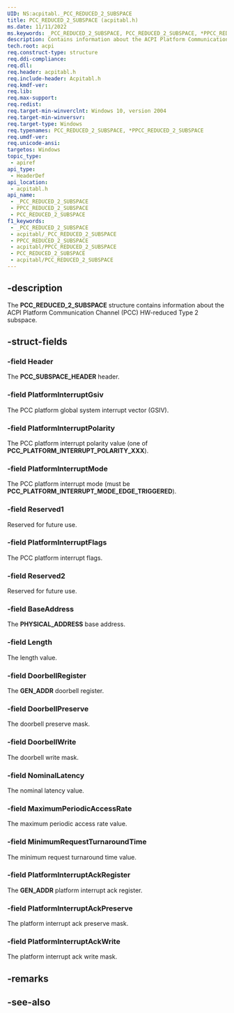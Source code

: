 ```yaml
---
UID: NS:acpitabl._PCC_REDUCED_2_SUBSPACE
title: PCC_REDUCED_2_SUBSPACE (acpitabl.h)
ms.date: 11/11/2022
ms.keywords: _PCC_REDUCED_2_SUBSPACE, PCC_REDUCED_2_SUBSPACE, *PPCC_REDUCED_2_SUBSPACE
description: Contains information about the ACPI Platform Communication Channel (PCC) HW-reduced Type 2 subspace.
tech.root: acpi
req.construct-type: structure
req.ddi-compliance: 
req.dll: 
req.header: acpitabl.h
req.include-header: Acpitabl.h
req.kmdf-ver: 
req.lib: 
req.max-support: 
req.redist: 
req.target-min-winverclnt: Windows 10, version 2004
req.target-min-winversvr: 
req.target-type: Windows
req.typenames: PCC_REDUCED_2_SUBSPACE, *PPCC_REDUCED_2_SUBSPACE
req.umdf-ver: 
req.unicode-ansi: 
targetos: Windows
topic_type:
 - apiref
api_type:
 - HeaderDef
api_location:
 - acpitabl.h
api_name:
 - _PCC_REDUCED_2_SUBSPACE
 - PPCC_REDUCED_2_SUBSPACE
 - PCC_REDUCED_2_SUBSPACE
f1_keywords:
 - _PCC_REDUCED_2_SUBSPACE
 - acpitabl/_PCC_REDUCED_2_SUBSPACE
 - PPCC_REDUCED_2_SUBSPACE
 - acpitabl/PPCC_REDUCED_2_SUBSPACE
 - PCC_REDUCED_2_SUBSPACE
 - acpitabl/PCC_REDUCED_2_SUBSPACE
---
```


## -description

The **PCC_REDUCED_2_SUBSPACE** structure contains information about the ACPI Platform Communication Channel (PCC) HW-reduced Type 2 subspace.

## -struct-fields

### -field Header

The **PCC_SUBSPACE_HEADER** header.

### -field PlatformInterruptGsiv

The PCC platform global system interrupt vector (GSIV).

### -field PlatformInterruptPolarity

The PCC platform interrupt polarity value (one of **PCC_PLATFORM_INTERRUPT_POLARITY_XXX**).

### -field PlatformInterruptMode

The PCC platform interrupt mode (must be **PCC_PLATFORM_INTERRUPT_MODE_EDGE_TRIGGERED**).

### -field Reserved1

Reserved for future use.

### -field PlatformInterruptFlags

The PCC platform interrupt flags.

### -field Reserved2

Reserved for future use.

### -field BaseAddress

The **PHYSICAL_ADDRESS** base address.

### -field Length

The length value.

### -field DoorbellRegister

The **GEN_ADDR** doorbell register.

### -field DoorbellPreserve

The doorbell preserve mask.

### -field DoorbellWrite

The doorbell write mask.

### -field NominalLatency

The nominal latency value.

### -field MaximumPeriodicAccessRate

The maximum periodic access rate value.

### -field MinimumRequestTurnaroundTime

The minimum request turnaround time value.

### -field PlatformInterruptAckRegister

The **GEN_ADDR** platform interrupt ack register.

### -field PlatformInterruptAckPreserve

The platform interrupt ack preserve mask.

### -field PlatformInterruptAckWrite

The platform interrupt ack write mask.

## -remarks

## -see-also
